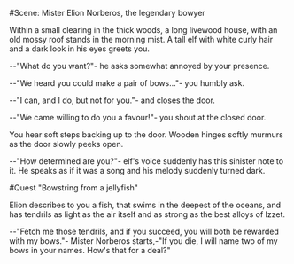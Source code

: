 #Scene: Mister Elion Norberos, the legendary bowyer

Within a small clearing in the thick woods, a long livewood house, with an old
mossy roof stands in the morning mist. A tall elf with white curly hair and a
dark look in his eyes greets you.

--"What do you want?"- he asks somewhat annoyed by your presence.

--"We heard you could make a pair of bows..."- you humbly ask.

--"I can, and I do, but not for you."- and closes the door.

--"We came willing to do you a favour!"- you shout at the closed door.

You hear soft steps backing up to the door. Wooden hinges softly murmurs
as the door slowly peeks open.

--"How determined are you?"- elf's voice suddenly has this sinister note to it.
He speaks as if it was a song and his melody suddenly turned dark.

#Quest "Bowstring from a jellyfish"

Elion describes to you a fish, that swims in the deepest of the oceans, and has
tendrils as light as the air itself and as strong as the best alloys of Izzet.

--"Fetch me those tendrils, and if you succeed, you will both be rewarded with
my bows."- Mister Norberos starts,-"If you die, I will name two of my bows in
your names. How's that for a deal?"

